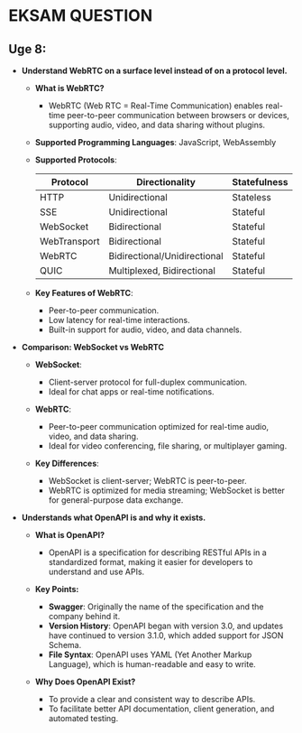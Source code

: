 # EKSAM QUESTION

## Uge 8:

* **Understand WebRTC on a surface level instead of on a protocol level.**
    - **What is WebRTC?**
        * WebRTC (Web RTC = Real-Time Communication) enables real-time peer-to-peer communication between browsers or devices, supporting audio, video, and data sharing without plugins.

    - **Supported Programming Languages**: JavaScript, WebAssembly

    - **Supported Protocols**:

        | Protocol     | Directionality            | Statefulness |
        |-------------|---------------------------|-------------|
        | HTTP         | Unidirectional           | Stateless   |
        | SSE          | Unidirectional           | Stateful    |
        | WebSocket    | Bidirectional            | Stateful    |
        | WebTransport | Bidirectional            | Stateful    |
        | WebRTC       | Bidirectional/Unidirectional | Stateful |
        | QUIC         | Multiplexed, Bidirectional | Stateful |

    - **Key Features of WebRTC**:
        * Peer-to-peer communication.
        * Low latency for real-time interactions.
        * Built-in support for audio, video, and data channels.

* **Comparison: WebSocket vs WebRTC**
    - **WebSocket**:
        * Client-server protocol for full-duplex communication.
        * Ideal for chat apps or real-time notifications.

    - **WebRTC**:
        * Peer-to-peer communication optimized for real-time audio, video, and data sharing.
        * Ideal for video conferencing, file sharing, or multiplayer gaming.

    - **Key Differences**:
        * WebSocket is client-server; WebRTC is peer-to-peer.
        * WebRTC is optimized for media streaming; WebSocket is better for general-purpose data exchange.

* **Understands what OpenAPI is and why it exists.**
    - **What is OpenAPI?** 
        * OpenAPI is a specification for describing RESTful APIs in a standardized format, making it easier for developers to understand and use APIs.

    - **Key Points:**
        *  **Swagger**: Originally the name of the specification and the company behind it.
        * **Version History**: OpenAPI began with version 3.0, and updates have continued to version 3.1.0, which added support for JSON Schema.
        * **File Syntax**: OpenAPI uses YAML (Yet Another Markup Language), which is human-readable and easy to write.

    - **Why Does OpenAPI Exist?**
        * To provide a clear and consistent way to describe APIs.
        * To facilitate better API documentation, client generation, and automated testing.
